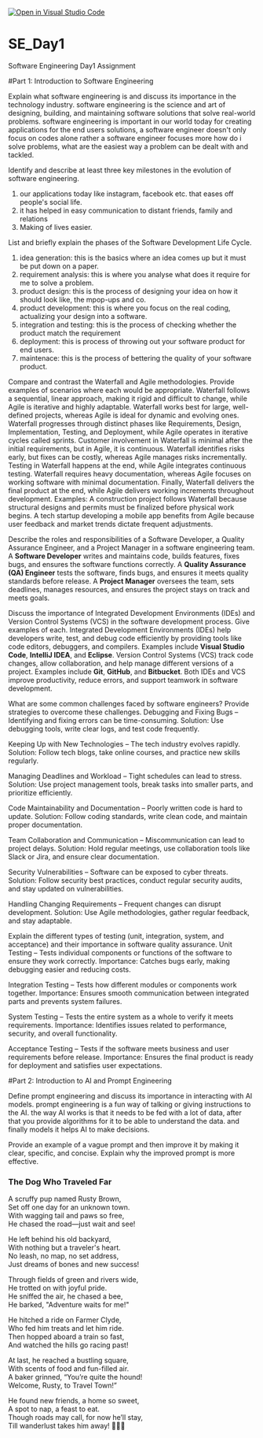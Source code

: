 [![Open in Visual Studio Code](https://classroom.github.com/assets/open-in-vscode-2e0aaae1b6195c2367325f4f02e2d04e9abb55f0b24a779b69b11b9e10269abc.svg)](https://classroom.github.com/online_ide?assignment_repo_id=18808133&assignment_repo_type=AssignmentRepo)
# SE_Day1
Software Engineering Day1 Assignment

#Part 1: Introduction to Software Engineering

Explain what software engineering is and discuss its importance in the technology industry.
software engineering is the science and art of designing, building, and maintaining software solutions that solve real-world problems.
software engineering is important in our world today for creating applications for the end users solutions, a software engineer doesn't only focus on codes alone rather
a software engineer focuses more how do i solve problems, what are the easiest way a problem can be dealt with and tackled.

Identify and describe at least three key milestones in the evolution of software engineering.
1. our applications today like instagram, facebook etc. that eases off people's social life.
2. it has helped in easy communication to distant friends, family and relations
3. Making of lives easier.

List and briefly explain the phases of the Software Development Life Cycle.
1. idea generation: this is the basics where an idea comes up but it must be put down on a paper.
2. requirement analysis: this is where you analyse what does it require for me to solve a problem.
3. product design: this is the process of designing your idea on how it should look like, the mpop-ups and co.
4. product development: this is where you focus on the real coding, actualizing your design into a software.
5. integration and testing: this is the process of checking whether the product match the requirement
6. deployment: this is process of throwing out your software product for end users.
7. maintenace: this is the process of bettering the quality of your software product.

Compare and contrast the Waterfall and Agile methodologies. Provide examples of scenarios where each would be appropriate.
Waterfall follows a sequential, linear approach, making it rigid and difficult to change, while Agile is iterative and highly adaptable. Waterfall works best for large, well-defined projects, whereas Agile is ideal for dynamic and evolving ones. Waterfall progresses through distinct phases like Requirements, Design, Implementation, Testing, and Deployment, while Agile operates in iterative cycles called sprints. Customer involvement in Waterfall is minimal after the initial requirements, but in Agile, it is continuous. Waterfall identifies risks early, but fixes can be costly, whereas Agile manages risks incrementally. Testing in Waterfall happens at the end, while Agile integrates continuous testing. Waterfall requires heavy documentation, whereas Agile focuses on working software with minimal documentation. Finally, Waterfall delivers the final product at the end, while Agile delivers working increments throughout development.
Examples:
A construction project follows Waterfall because structural designs and permits must be finalized before physical work begins.
A tech startup developing a mobile app benefits from Agile because user feedback and market trends dictate frequent adjustments.

Describe the roles and responsibilities of a Software Developer, a Quality Assurance Engineer, and a Project Manager in a software engineering team.
A **Software Developer** writes and maintains code, builds features, fixes bugs, and ensures the software functions correctly. A **Quality Assurance (QA) Engineer** tests the software, finds bugs, and ensures it meets quality standards before release. A **Project Manager** oversees the team, sets deadlines, manages resources, and ensures the project stays on track and meets goals.

Discuss the importance of Integrated Development Environments (IDEs) and Version Control Systems (VCS) in the software development process. Give examples of each.
Integrated Development Environments (IDEs) help developers write, test, and debug code efficiently by providing tools like code editors, debuggers, and compilers. Examples include **Visual Studio Code**, **IntelliJ IDEA**, and **Eclipse**. Version Control Systems (VCS) track code changes, allow collaboration, and help manage different versions of a project. Examples include **Git**, **GitHub**, and **Bitbucket**. Both IDEs and VCS improve productivity, reduce errors, and support teamwork in software development.

What are some common challenges faced by software engineers? Provide strategies to overcome these challenges.
Debugging and Fixing Bugs – Identifying and fixing errors can be time-consuming.
Solution: Use debugging tools, write clear logs, and test code frequently.

Keeping Up with New Technologies – The tech industry evolves rapidly.
Solution: Follow tech blogs, take online courses, and practice new skills regularly.

Managing Deadlines and Workload – Tight schedules can lead to stress.
Solution: Use project management tools, break tasks into smaller parts, and prioritize efficiently.

Code Maintainability and Documentation – Poorly written code is hard to update.
Solution: Follow coding standards, write clean code, and maintain proper documentation.

Team Collaboration and Communication – Miscommunication can lead to project delays.
Solution: Hold regular meetings, use collaboration tools like Slack or Jira, and ensure clear documentation.

Security Vulnerabilities – Software can be exposed to cyber threats.
Solution: Follow security best practices, conduct regular security audits, and stay updated on vulnerabilities.

Handling Changing Requirements – Frequent changes can disrupt development.
Solution: Use Agile methodologies, gather regular feedback, and stay adaptable.

Explain the different types of testing (unit, integration, system, and acceptance) and their importance in software quality assurance.
Unit Testing – Tests individual components or functions of the software to ensure they work correctly.
Importance: Catches bugs early, making debugging easier and reducing costs.

Integration Testing – Tests how different modules or components work together.
Importance: Ensures smooth communication between integrated parts and prevents system failures.

System Testing – Tests the entire system as a whole to verify it meets requirements.
Importance: Identifies issues related to performance, security, and overall functionality.

Acceptance Testing – Tests if the software meets business and user requirements before release.
Importance: Ensures the final product is ready for deployment and satisfies user expectations.

#Part 2: Introduction to AI and Prompt Engineering


Define prompt engineering and discuss its importance in interacting with AI models.
prompt engineering is a fun way of talking or giving instructions to the AI.
the way AI works is that it needs to be fed with a lot of data, after that you provide algorithms for it to be able to understand the data. and finally
models it helps AI to make decisions.

Provide an example of a vague prompt and then improve it by making it clear, specific, and concise. Explain why the improved prompt is more effective.
### **The Dog Who Traveled Far**  

A scruffy pup named Rusty Brown,  
Set off one day for an unknown town.  
With wagging tail and paws so free,  
He chased the road—just wait and see!  

He left behind his old backyard,  
With nothing but a traveler's heart.  
No leash, no map, no set address,  
Just dreams of bones and new success!  

Through fields of green and rivers wide,  
He trotted on with joyful pride.  
He sniffed the air, he chased a bee,  
He barked, "Adventure waits for me!"  

He hitched a ride on Farmer Clyde,  
Who fed him treats and let him ride.  
Then hopped aboard a train so fast,  
And watched the hills go racing past!  

At last, he reached a bustling square,  
With scents of food and fun-filled air.  
A baker grinned, “You’re quite the hound!  
Welcome, Rusty, to Travel Town!”  

He found new friends, a home so sweet,  
A spot to nap, a feast to eat.  
Though roads may call, for now he’ll stay,  
Till wanderlust takes him away! 🚂🐶✨  
